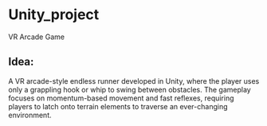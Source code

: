 # Unity_project
VR Arcade Game

## Idea:
A VR arcade-style endless runner developed in Unity, where the player uses only a grappling hook or whip to swing between obstacles. The gameplay focuses on momentum-based movement and fast reflexes, requiring players to latch onto terrain elements to traverse an ever-changing environment.
